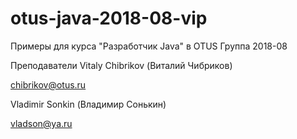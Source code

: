 # otus-java-2018-08-vip

Примеры для курса "Разработчик Java" в OTUS
Группа 2018-08

Преподаватели
Vitaly Chibrikov (Виталий Чибриков)

chibrikov@otus.ru

Vladimir Sonkin (Владимир Сонькин)

vladson@ya.ru